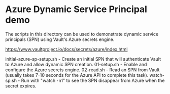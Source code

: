 # Azure Dynamic Service Principal demo

The scripts in this directory can be used to demonstrate dynamic service principals (SPN) using Vault's Azure secrets engine.

https://www.vaultproject.io/docs/secrets/azure/index.html

initial-azure-sp-setup.sh - Create an initial SPN  that will authenticate Vault to Azure and allow dynamic SPN creation.
01-setup.sh - Enable and configure the Azure secrets engine. 
02-read.sh - Read an SPN from Vault (usually  takes 7-10 seconds for the Azure  API  to complete this task).
watch-sp.sh - Run with "watch -n1" to see the SPN disappear from Azure when the secret expires.
